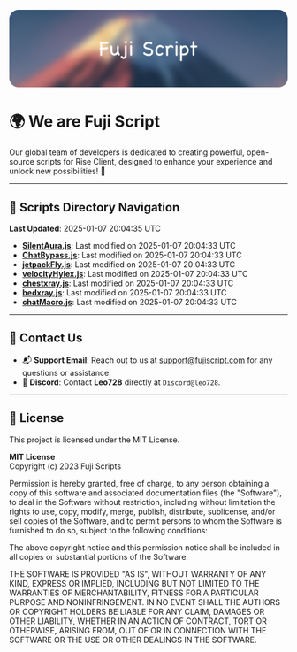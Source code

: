 ![Banner](.github/b.webp)

# 🌍 **We are Fuji Script**

Our global team of developers is dedicated to creating powerful, open-source scripts for Rise Client, designed to enhance your experience and unlock new possibilities! 🌟

---
<!-- SCRIPTS_NAVIGATION_START -->
## 📂 **Scripts Directory Navigation**

**Last Updated**: 2025-01-07 20:04:35 UTC

- **[SilentAura.js](scripts/SilentAura.js)**: Last modified on 2025-01-07 20:04:33 UTC
- **[ChatBypass.js](scripts/ChatBypass.js)**: Last modified on 2025-01-07 20:04:33 UTC
- **[jetpackFly.js](scripts/jetpackFly.js)**: Last modified on 2025-01-07 20:04:33 UTC
- **[velocityHylex.js](scripts/velocityHylex.js)**: Last modified on 2025-01-07 20:04:33 UTC
- **[chestxray.js](scripts/chestxray.js)**: Last modified on 2025-01-07 20:04:33 UTC
- **[bedxray.js](scripts/bedxray.js)**: Last modified on 2025-01-07 20:04:33 UTC
- **[chatMacro.js](scripts/chatMacro.js)**: Last modified on 2025-01-07 20:04:33 UTC

<!-- SCRIPTS_NAVIGATION_END -->

---

## 💬 **Contact Us**  
- 📬 **Support Email**: Reach out to us at [support@fujiscript.com](mailto:support@fujiscript.com) for any questions or assistance.  
- 💬 **Discord**: Contact **Leo728** directly at `Discord@leo728`.

---

## 📜 **License**

This project is licensed under the MIT License.  

**MIT License**  
Copyright (c) 2023 Fuji Scripts  

Permission is hereby granted, free of charge, to any person obtaining a copy of this software and associated documentation files (the "Software"), to deal in the Software without restriction, including without limitation the rights to use, copy, modify, merge, publish, distribute, sublicense, and/or sell copies of the Software, and to permit persons to whom the Software is furnished to do so, subject to the following conditions:  

The above copyright notice and this permission notice shall be included in all copies or substantial portions of the Software.  

THE SOFTWARE IS PROVIDED "AS IS", WITHOUT WARRANTY OF ANY KIND, EXPRESS OR IMPLIED, INCLUDING BUT NOT LIMITED TO THE WARRANTIES OF MERCHANTABILITY, FITNESS FOR A PARTICULAR PURPOSE AND NONINFRINGEMENT. IN NO EVENT SHALL THE AUTHORS OR COPYRIGHT HOLDERS BE LIABLE FOR ANY CLAIM, DAMAGES OR OTHER LIABILITY, WHETHER IN AN ACTION OF CONTRACT, TORT OR OTHERWISE, ARISING FROM, OUT OF OR IN CONNECTION WITH THE SOFTWARE OR THE USE OR OTHER DEALINGS IN THE SOFTWARE.  
